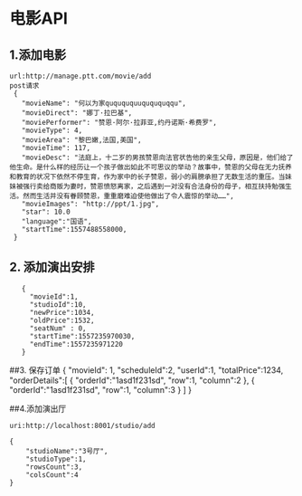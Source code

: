 #   电影API

##  1.添加电影
    url:http://manage.ptt.com/movie/add
    post请求
     {
       "movieName": "何以为家ququququuquququqqu",
       "movieDirect": "娜丁·拉巴基",
       "moviePerformer": "赞恩·阿尔·拉菲亚,约丹诺斯·希费罗",
       "movieType": 4,
       "movieArea": "黎巴嫩,法国,美国",
       "movieTime": 117,
       "movieDesc": "法庭上，十二岁的男孩赞恩向法官状告他的亲生父母，原因是，他们给了他生命。是什么样的经历让一个孩子做出如此不可思议的举动？故事中，赞恩的父母在无力抚养和教育的状况下依然不停生育，作为家中的长子赞恩，弱小的肩膀承担了无数生活的重压。当妹妹被强行卖给商贩为妻时，赞恩愤怒离家，之后遇到一对没有合法身份的母子，相互扶持勉强生活。然而生活并没有眷顾赞恩，重重磨难迫使他做出了令人震惊的举动……",
       "movieImages": "http://ppt/1.jpg",
       "star": 10.0
       "language":"国语",
       "startTime":1557488558000,
     }

## 2. 添加演出安排
       {
         "movieId":1,
         "studioId":10,
         "newPrice":1034,
         "oldPrice":1532,
         "seatNum" : 0,
         "startTime":1557235970030,
         "endTime":1557235971220
       }
       
   
  ##3. 保存订单
     {
       "movieId": 1,
       "scheduleId":2,
       "userId":1,
       "totalPrice":1234,
       "orderDetails":[
         {
           "orderId":"1asd1f231sd",
           "row":1,
           "column":2
         },
         {
           "orderId":"1asd1f231sd",
           "row":1,
           "column":3
         }
       ]
     }
     
 
 
 ##4.添加演出厅
 
    uri:http://localhost:8001/studio/add
   
    {
    	"studioName":"3号厅",
    	"studioType":1,
    	"rowsCount":3,
      	"colsCount":4
    }